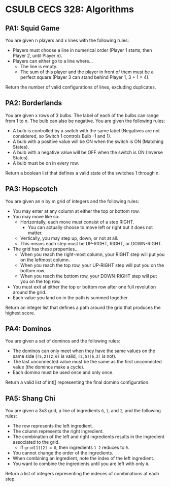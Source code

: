 # CSULB CECS 328: Algorithms
 
## PA1: Squid Game

You are given n players and x lines with the following rules:
- Players must choose a line in numerical order (Player 1 starts, then Player 2, until Player n).
- Players can either go to a line where...
  - The line is empty.
  - The sum of this player and the player in front of them must be a perfect square (Player 3 can stand behind Player 1, 3 + 1 = 4).

 Return the number of valid configurations of lines, excluding duplicates.

 ## PA2: Borderlands

You are given x rows of 3 bulbs. The label of each of the bulbs can range from 1 to n. The bulb can also be negative. You are given the following rules:
- A bulb is controlled by a switch with the same label (Negatives are not considered, so Switch 1 controls Bulb -1 and 1).
- A bulb with a positive value will be ON when the switch is ON (Matching States).
- A bulb with a negative value will be OFF when the switch is ON (Inverse States).
- A bulb must be on in every row.

Return a boolean list that defines a valid state of the switches 1 through n.

## PA3: Hopscotch

You are given an n by m grid of integers and the following rules:
- You may enter at any column at either the top or bottom row.
- You may move like so:
  - Horizontally, each move must consist of a step RIGHT.
    - You can actually choose to move left or right but it does not matter.
  - Vertically, you may step up, down, or not at all.
  - This means each step must be UP-RIGHT, RIGHT, or DOWN-RIGHT.
- The grid has these properties...
  - When you reach the right-most column, your RIGHT step will put you on the leftmost column.
  - When you reach the top row, your UP-RIGHT step will put you on the bottom row.
  - When you reach the bottom row, your DOWN-RIGHT step will put you on the top row.
- You must exit at either the top or bottom row after one full revolution around the grid.
- Each value you land on in the path is summed together.

Return an integer list that defines a path around the grid that produces the highest score.

## PA4: Dominos

You are given a set of dominos and the following rules:
- The dominos can only meet when they have the same values on the same side (`[5,2][2,6]` is valid, `[2,5][6,2]` is not).
- The last unconnected value must be the same as the first unconnected value (the dominos make a cycle).
- Each domino must be used once and only once.

Return a valid list of int[] representing the final domino configuration.

## PA5: Shang Chi

You are given a 3x3 grid, a line of ingredients `0`, `1`, and `2`, and the following rules:
- The row represents the left ingredient.
- The column represents the right ingredient.
- The combination of the left and right ingredients results in the ingredient associated to the grid.
  - If `grid[1][2] = 0`, then ingredients `1 2` reduces to `0`.
- You cannot change the order of the ingredients.
- When combining an ingredient, note the index of the left ingredient.
- You want to combine the ingredients until you are left with only `0`.

Return a list of integers representing the indeces of combinations at each step.

